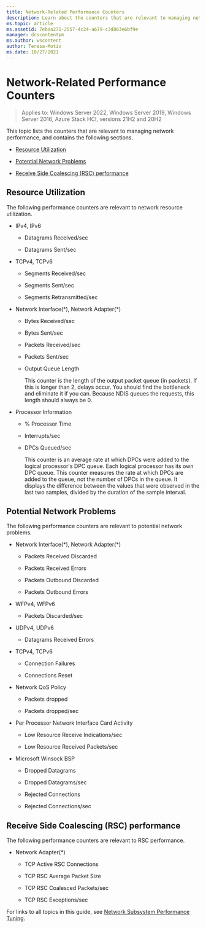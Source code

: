 ```yaml
---
title: Network-Related Performance Counters
description: Learn about the counters that are relevant to managing network performance.
ms.topic: article
ms.assetid: 7ebaa271-2557-4c24-a679-c3d863e6bf9e
manager: dcscontentpm
ms.author: wscontent
author: Teresa-Motiv
ms.date: 10/27/2021
---
```


# Network-Related Performance Counters

>Applies to: Windows Server 2022, Windows Server 2019, Windows Server 2016, Azure Stack HCI, versions 21H2 and 20H2

This topic lists the counters that are relevant to managing network performance, and contains the following sections.

-   [Resource Utilization](#bkmk_ru)

-   [Potential Network Problems](#bkmk_np)

-   [Receive Side Coalescing (RSC) performance](#bkmk_rsc)

##  <a name="bkmk_ru"></a> Resource Utilization

The following performance counters are relevant to network resource utilization.

- IPv4, IPv6

  -   Datagrams Received/sec

  -   Datagrams Sent/sec

- TCPv4, TCPv6

  -   Segments Received/sec

  -   Segments Sent/sec

  -   Segments Retransmitted/sec

- Network Interface(*), Network Adapter(\*)

  - Bytes Received/sec

  - Bytes Sent/sec

  - Packets Received/sec

  - Packets Sent/sec

  - Output Queue Length

    This counter is the length of the output packet queue \(in packets\). If this is longer than 2, delays occur. You should find the bottleneck and eliminate it if you can. Because NDIS queues the requests, this length should always be 0.

- Processor Information

  - % Processor Time

  - Interrupts/sec

  - DPCs Queued/sec

    This counter is an average rate at which DPCs were added to the logical processor's DPC queue. Each logical processor has its own DPC queue. This counter measures the rate at which DPCs are added to the queue, not the number of DPCs in the queue. It displays the difference between the values that were observed in the last two samples, divided by the duration of the sample interval.

##  <a name="bkmk_np"></a> Potential Network Problems

The following performance counters are relevant to potential network problems.

-   Network Interface(*), Network Adapter(\*)

    -   Packets Received Discarded

    -   Packets Received Errors

    -   Packets Outbound Discarded

    -   Packets Outbound Errors

-   WFPv4, WFPv6

    -   Packets Discarded/sec

-   UDPv4, UDPv6

    -   Datagrams Received Errors

-   TCPv4, TCPv6

    -   Connection Failures

    -   Connections Reset

-   Network QoS Policy

    -   Packets dropped

    -   Packets dropped/sec

-   Per Processor Network Interface Card Activity

    -   Low Resource Receive Indications/sec

    -   Low Resource Received Packets/sec

-   Microsoft Winsock BSP

    -   Dropped Datagrams

    -   Dropped Datagrams/sec

    -   Rejected Connections

    -   Rejected Connections/sec

##  <a name="bkmk_rsc"></a> Receive Side Coalescing (RSC) performance

The following performance counters are relevant to RSC performance.

-   Network Adapter(*)

    -   TCP Active RSC Connections

    -   TCP RSC Average Packet Size

    -   TCP RSC Coalesced Packets/sec

    -   TCP RSC Exceptions/sec

For links to all topics in this guide, see [Network Subsystem Performance Tuning](net-sub-performance-top.md).
